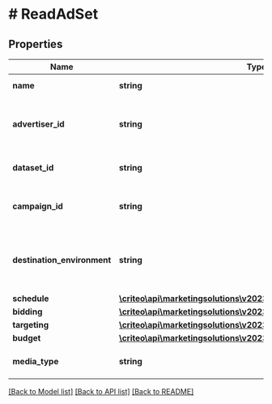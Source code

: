 # # ReadAdSet

## Properties

Name | Type | Description | Notes
------------ | ------------- | ------------- | -------------
**name** | **string** | Name of the ad set | [optional]
**advertiser_id** | **string** | Advertiser id of the campaign this ad set belongs to | [optional]
**dataset_id** | **string** | Dataset id of this ad set | [optional]
**campaign_id** | **string** | Campaign id this ad set belongs to | [optional]
**destination_environment** | **string** | The environment that an ad click will lead a user to | [optional]
**schedule** | [**\criteo\api\marketingsolutions\v2023_01\Model\ReadAdSetSchedule**](ReadAdSetSchedule.md) |  | [optional]
**bidding** | [**\criteo\api\marketingsolutions\v2023_01\Model\ReadAdSetBidding**](ReadAdSetBidding.md) |  | [optional]
**targeting** | [**\criteo\api\marketingsolutions\v2023_01\Model\AdSetTargeting**](AdSetTargeting.md) |  | [optional]
**budget** | [**\criteo\api\marketingsolutions\v2023_01\Model\ReadAdSetBudget**](ReadAdSetBudget.md) |  | [optional]
**media_type** | **string** | Media type for the ad set | [optional]

[[Back to Model list]](../../README.md#models) [[Back to API list]](../../README.md#endpoints) [[Back to README]](../../README.md)
